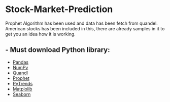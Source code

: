 # Stock-Market-Prediction

Prophet Algorithm has been used and data has been fetch from quandel. <br>
American stocks has been included in this, there are already samples in it to get you an idea how it is working.
## - Must download Python library: 
  - [Pandas](https://github.com/pandas-dev/pandas)
  - [NumPy](https://github.com/numpy/numpy)
  - [Quandl](https://www.quandl.com/)
  - [Prophet](https://facebook.github.io/prophet/)
  - [PyTrends](https://github.com/GeneralMills/pytrends)
  - [Matplolib](https://github.com/matplotlib/matplotlib)
  - [Seaborn](https://github.com/mwaskom/seaborn)

